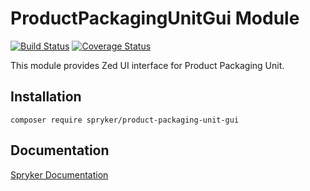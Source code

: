 # ProductPackagingUnitGui Module
[![Build Status](https://travis-ci.org/spryker/product-packaging-unit-gui.svg)](https://travis-ci.org/spryker/product-packaging-unit-gui)
[![Coverage Status](https://coveralls.io/repos/github/spryker/product-packaging-unit-gui/badge.svg)](https://coveralls.io/github/spryker/product-packaging-unit-gui)

This module provides Zed UI interface for Product Packaging Unit.

## Installation

```
composer require spryker/product-packaging-unit-gui
```

## Documentation

[Spryker Documentation](https://academy.spryker.com/developing_with_spryker/module_guide/modules.html)
